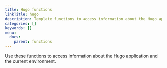 ```yaml
---
title: Hugo functions
linkTitle: hugo
description: Template functions to access information about the Hugo application and the current environment. 
categories: []
keywords: []
menu:
  docs:
    parent: functions
---
```


Use these functions to access information about the Hugo application and the current environment. 
